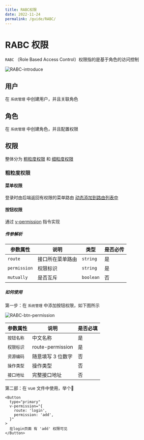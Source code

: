 ```yaml
---
title: RABC权限
date: 2022-11-24
permalink: /guide/RABC/
---
```


# RABC 权限

`RABC` （Role Based Access Control）权限指的是基于角色的访问控制

![RABC-introduce](/images/RABC/RABC-introduce.png)

## 用户

在 `系统管理` 中创建用户，并且关联角色

## 角色

在 `系统管理` 中创建角色，并且配置权限

## 权限

整体分为 [粗粒度权限](#粗粒度权限) 和 [细粒度权限](#细粒度权限)

### 粗粒度权限

#### 菜单权限

登录时由后端返回有权限的菜单路由 [动态添加到路由列表中](/guide/routerMenu/#动态添加路由)

#### 按钮权限

通过 [v-permission](http://192.168.1.123:10080/platform/qsdi/web-basic/-/blob/master/src/directives/permission.js) 指令实现

##### 传参解析

| **参数属性** | **说明**         | **类型**  | **是否必传** |
| ------------ | ---------------- | --------- | ------------ |
| `route`      | 接口所在菜单路由 | `string`  | 是           |
| `permission` | 权限标识         | `string`  | 是           |
| `mutually`   | 是否互斥         | `boolean` | 否           |

##### 如何使用

第一步：在 `系统管理` 中添加按钮权限，如下图所示

![RABC-btn-permission](/images/RABC/RABC-btn-permission.png)

| **参数属性** | **说明**          | **是否必填** |
| ------------ | ----------------- | ------------ |
| `按钮名称`   | 中文名称          | 是           |
| `权限标识`   | route-permission  | 是           |
| `资源编码`   | 随意填写 3 位数字 | 否           |
| `操作类型`   | 操作类型          | 否           |
| `接口地址`   | 完整接口地址      | 否           |

第二部：在 vue 文件中使用，举个:chestnut:

```vue
<Button
  type="primary"
  v-permission="{
    route: 'login',
    permission: 'add',
  }"
>
  在login页面 有 'add' 权限可见
</Button>
```
